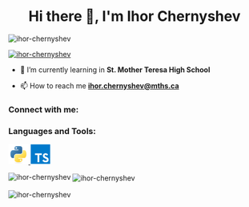 <h1 align="center">Hi there 👋, I'm Ihor Chernyshev</h1>
<p align="left"> <img src="https://komarev.com/ghpvc/?username=ihor-chernyshev&label=Profile%20views&color=0e75b6&style=flat" alt="ihor-chernyshev" /> </p>

<p align="left"> <a href="https://github.com/ryo-ma/github-profile-trophy"><img src="https://github-profile-trophy.vercel.app/?username=ihor-chernyshev" alt="ihor-chernyshev" /></a> </p>

- 🌱 I’m currently learning in **St. Mother Teresa High School**

- 📫 How to reach me **ihor.chernyshev@mths.ca**

<h3 align="left">Connect with me:</h3>
<p align="left">
</p>

<h3 align="left">Languages and Tools:</h3>
<p align="left"> <a href="https://www.python.org" target="_blank" rel="noreferrer"> <img src="https://raw.githubusercontent.com/devicons/devicon/master/icons/python/python-original.svg" alt="python" width="40" height="40"/> </a> <a href="https://www.typescriptlang.org/" target="_blank" rel="noreferrer"> <img src="https://raw.githubusercontent.com/devicons/devicon/master/icons/typescript/typescript-original.svg" alt="typescript" width="40" height="40"/> </a> </p>

<p><img align="left" src="https://github-readme-stats.vercel.app/api/top-langs?username=ihor-chernyshev&show_icons=true&locale=en&layout=compact" alt="ihor-chernyshev" /></p>

<p>&nbsp;<img align="center" src="https://github-readme-stats.vercel.app/api?username=ihor-chernyshev&show_icons=true&locale=en" alt="ihor-chernyshev" /></p>

<p><img align="center" src="https://github-readme-streak-stats.herokuapp.com/?user=ihor-chernyshev&" alt="ihor-chernyshev" /></p>
